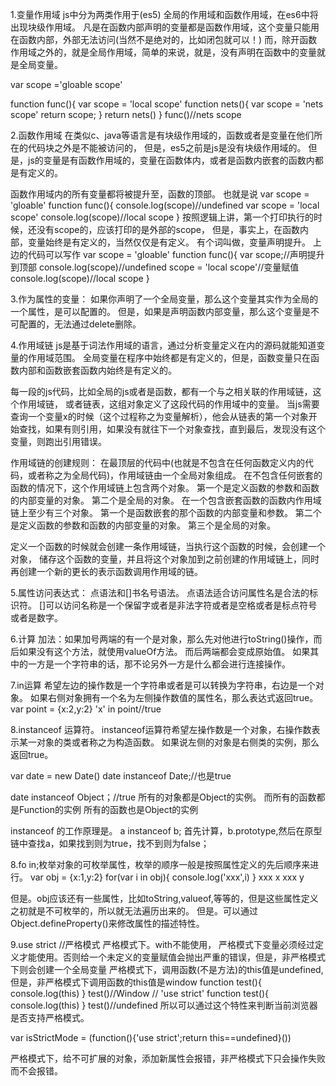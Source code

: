 1.变量作用域
js中分为两类作用于(es5)
全局的作用域和函数作用域，在es6中将出现块级作用域。
凡是在函数内部声明的变量都是函数作用域，这个变量只能用在函数内部，外部无法访问(当然不是绝对的，比如闭包就可以！)
而，除开函数作用域之外的，就是全局作用域，简单的来说，就是，没有声明在函数中的变量就是全局变量。


var scope ='gloable scope'

function func(){
  var scope = 'local scope'
  function nets(){
    var scope = 'nets scope'
    return scope;
  }
  return nets()
}
func()//nets scope


2.函数作用域
在类似c、java等语言是有块级作用域的，函数或者是变量在他们所在的代码块之外是不能被访问的，
但是，es5之前是js是没有块级作用域的。
但是，js的变量是有函数作用域的，变量在函数体内，或者是函数内嵌套的函数内都是有定义的。

函数作用域内的所有变量都将被提升至，函数的顶部。
也就是说
var scope = 'gloable'
function func(){
  console.log(scope)//undefined
  var scope = 'local scope'
  console.log(scope)//local scope
}
按照逻辑上讲，第一个打印执行的时候，还没有scope的，应该打印的是外部的scope，
但是，事实上，在函数内部，变量始终是有定义的，当然仅仅是有定义。
有个词叫做，变量声明提升。
上边的代码可以写作
var scope = 'gloable'
function func(){
  var scope;//声明提升到顶部
  console.log(scope)//undefined
  scope = 'local scope'//变量赋值
  console.log(scope)//local scope
}



3.作为属性的变量：
如果你声明了一个全局变量，那么这个变量其实作为全局的一个属性，是可以配置的。
但是，如果是声明函数内部变量，那么这个变量是不可配置的，无法通过delete删除。


4.作用域链
js是基于词法作用域的语言，通过分析变量定义在内的源码就能知道变量的作用域范围。
全局变量在程序中始终都是有定义的，但是，函数变量只在函数内部和函数嵌套函数内始终是有定义的。

每一段的js代码，比如全局的js或者是函数，都有一个与之相关联的作用域链，这个作用域链，
或者链表，这组对象定义了这段代码的作用域中的变量。
当js需要查询一个变量x的时候（这个过程称之为变量解析），他会从链表的第一个对象开始查找，如果有则引用，如果没有就往下一个对象查找，直到最后，发现没有这个变量，则跑出引用错误。



作用域链的创建规则：
在最顶层的代码中(也就是不包含在任何函数定义内的代码，或者称之为全局代码)，作用域链由一个全局对象组成。
在不包含任何嵌套的函数的情况下，这个作用域链上包含两个对象。
  第一个是定义函数的参数和函数的内部变量的对象。
  第二个是全局的对象。
在一个包含嵌套函数的函数内作用域链上至少有三个对象。
  第一个是函数嵌套的那个函数的内部变量和参数。
  第二个是定义函数的参数和函数的内部变量的对象。
  第三个是全局的对象。

定义一个函数的时候就会创建一条作用域链，当执行这个函数的时候，会创建一个对象，
储存这个函数的变量，并且将这个对象加到之前创建的作用域链上，同时再创建一个新的更长的表示函数调用作用域的链。



5.属性访问表达式：
点语法和[]书名号语法。
点语法适合访问属性名是合法的标识符。
[]可以访问名称是一个保留字或者是非法字符或者是空格或者是标点符号或者是数字。



6.计算
加法：如果加号两端的有一个是对象，那么先对他进行toString()操作，而后如果没有这个方法，就使用valueOf方法。
而后两端都会变成原始值。
如果其中的一方是一个字符串的话，那不论另外一方是什么都会进行连接操作。


7.in运算
希望左边的操作数是一个字符串或者是可以转换为字符串，右边是一个对象。
如果右侧对象拥有一个名为左侧操作数值的属性名，那么表达式返回true。
var point = {x:2,y:2}
'x' in point//true


8.instanceof 运算符。
instanceof运算符希望左操作数是一个对象，右操作数表示某一对象的类或者称之为构造函数。
如果说左侧的对象是右侧类的实例，那么返回true。

var date = new Date()
date instanceof Date;//也是true

date instanceof Object；//true
所有的对象都是Object的实例。
而所有的函数都是Function的实例
所有的函数也是Object的实例

instanceof 的工作原理是。
a instanceof b;
首先计算，b.prototype,然后在原型链中查找a，如果找到则为true，找不到则为false；




8.fo in;枚举对象的可枚举属性，枚举的顺序一般是按照属性定义的先后顺序来进行。
var obj = {x:1,y:2}
for(var i in obj){
  console.log('xxx',i)
}
xxx x
xxx y

但是。obj应该还有一些属性，比如toString,valueof,等等的，但是这些属性定义之初就是不可枚举的，所以就无法遍历出来的。
但是。可以通过Object.defineProperty()来修改属性的描述特性。


9.use strict //严格模式
严格模式下。with不能使用，
严格模式下变量必须经过定义才能使用。否则给一个未定义的变量赋值会抛出严重的错误，但是，非严格模式下则会创建一个全局变量
严格模式下，调用函数(不是方法)的this值是undefined,但是，非严格模式下调用函数的this值是window
function test(){
	console.log(this)
}
test()//Window
//
'use strict'
function test(){
	console.log(this)
}
test()//undefined
所以可以通过这个特性来判断当前浏览器是否支持严格模式。

var isStrictMode = (function(){'use strict';return this==undefined}())


严格模式下，给不可扩展的对象，添加新属性会报错，非严格模式下只会操作失败而不会报错。
